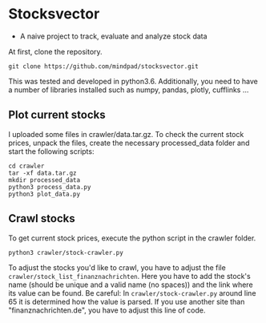 # Stocksvector

- A naive project to track, evaluate and analyze stock data

At first, clone the repository.

```
git clone https://github.com/mindpad/stocksvector.git
```

This was tested and developed in python3.6. Additionally, you need to have a number of libraries installed such as numpy, pandas, plotly, cufflinks ...


## Plot current stocks

I uploaded some files in crawler/data.tar.gz. To check the current stock prices, unpack the files, create the necessary processed_data folder and start the following scripts:

```
cd crawler
tar -xf data.tar.gz
mkdir processed_data
python3 process_data.py
python3 plot_data.py
```

## Crawl stocks

To get current stock prices, execute the python script in the crawler folder.

```
python3 crawler/stock-crawler.py
```

To adjust the stocks you'd like to crawl, you have to adjust the file ```crawler/stock_list_finanznachrichten```. Here you have to add the stock's name (should be unique and a valid name (no spaces)) and the link where its value can be found. Be careful: In ```crawler/stock-crawler.py``` around line 65 it is determined how the value is parsed. If you use another site than "finanznachrichten.de", you have to adjust this line of code.
